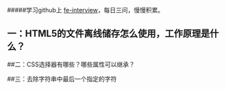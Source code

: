 #####学习github上 [fe-interview](https://github.com/haizlin/fe-interview)，每日三问，慢慢积累。



## 一：HTML5的文件离线储存怎么使用，工作原理是什么？

##二：CSS选择器有哪些？哪些属性可以继承？

##三：去除字符串中最后一个指定的字符

